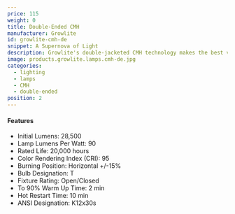 ```yaml
---
price: 115
weight: 0
title: Double-Ended CMH
manufacturer: Growlite
id: growlite-cmh-de
snippet: A Supernova of Light
description: Growlite's double-jacketed CMH technology makes the best veg light on the market.
image: products.growlite.lamps.cmh-de.jpg
categories:
  - lighting
  - lamps
  - CMH
  - double-ended
position: 2
---
```


#### Features

* Initial Lumens: 28,500
* Lamp Lumens Per Watt: 90
* Rated Life: 20,000 hours
* Color Rendering Index (CRI): 95
* Burning Position: Horizontal +/-15%
* Bulb Designation: T
* Fixture Rating: Open/Closed
* To 90% Warm Up Time: 2 min
* Hot Restart Time: 10 min
* ANSI Designation: K12x30s
